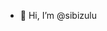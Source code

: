 - 👋 Hi, I’m @sibizulu

<!---
sibizulu/sibizulu is a ✨ special ✨ repository because its `README.md` (this file) appears on your GitHub profile.
You can click the Preview link to take a look at your changes.
--->
